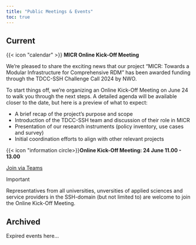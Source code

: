 ```yaml
---
title: "Public Meetings & Events"
toc: true
---
```


## Current 
{{< icon "calendar" >}} **MICR Online Kick-Off Meeting**

We’re pleased to share the exciting news that our project “MICR: Towards a Modular Infrastructure for Comprehensive RDM” has been awarded funding through the TDCC-SSH Challenge Call 2024 by NWO. 

To start things off, we’re organizing an Online Kick-Off Meeting on June 24 to walk you through the next steps. A detailed agenda will be available closer to the date, but here is a preview of what to expect: 

* A brief recap of the project’s purpose and scope 
* Introduction of the TDCC-SSH team and discussion of their role in MICR 
* Presentation of our research instruments (policy inventory, use cases and survey) 
* Initial coordination efforts to align with other relevant projects

{{< icon "information circle>}}**Online Kick-Off Meeting: 24 June 11.00 - 13.00**

<a href="https://teams.microsoft.com/l/meetup-join/19%3ameeting_MWJiNmU0NGYtODJjYi00NDc5LTk3NTEtZDdiZjIyMThhZjhh%40thread.v2/0?context=%7b%22Tid%22%3a%22a0f1cacd-618c-4403-b945-76fb3d6874e5%22%2c%22Oid%22%3a%2280d986c5-6780-4ccd-955e-7a0bf3f08e5a%22%7d">Join via Teams</a>

>[!IMPORTANT]
>Representatives from all universities, unversities of applied sciences and service providers in the SSH-domain (but not limited to) are welcome to join the Online Kick-Off Meeting. 

## Archived
Expired events here...
